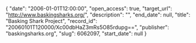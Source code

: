 {
  "date": "2006-01-01T12:00:00", 
  "open_access": true, 
  "target_url": "http://www.baskingsharks.org/", 
  "description": "", 
  "end_date": null, 
  "title": "Basking Shark Project", 
  "record_id": "20060101T120000/Xc00dbHaZ3mRs5O85rdupg==", 
  "publisher": "baskingsharks.org", 
  "slug": 6062097, 
  "start_date": null
}

